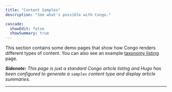 ```yaml
---
title: "Content Samples"
description: "See what's possible with Congo."

cascade:
  showEdit: false
  showSummary: true
---
```



This section contains some demo pages that show how Congo renders different types of content. You can also see an example [taxonomy listing](ref "tags") page.

_**Sidenote:** This page is just a standard Congo article listing and Hugo has been configured to generate a `samples` content type and display article summaries._

---
